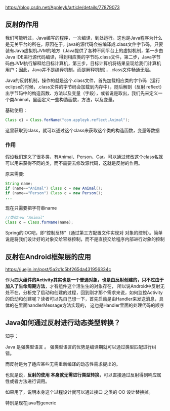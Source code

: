 https://blog.csdn.net/Appleyk/article/details/77879073

## 反射的作用

我们可能听过，Java编写的程序，一次编译，到处运行。这也是Java程序为什么是无关平台的所在，原因在于，java的源代码会被编译成.class文件字节码，只要装有Java虚拟机JVM的地方（Java提供了各种不同平台上的虚拟机制，第一步由Java IDE进行源代码编译，得到相应类的字节码.class文件，第二步，Java字节码由JVM执行解释给目标计算机，第三步，目标计算机将结果呈现给我们计算机用户；因此，Java并不是编译机制，而是解释机制），.class文件畅通无阻。

Java的反射机制，操作的就是这个.class文件，首先加载相应类的字节码（运行eclipse的时候，.class文件的字节码会加载到内存中），随后解剖（反射 reflect）出字节码中的构造函数、方法以及变量（字段），或者说是取出，我们先来定义一个类Animal，里面定义一些构造函数，方法，以及变量。



基础使用：

```java
Class c1 = Class.forName("com.appleyk.reflect.Animal");
```

这里获取到class，就可以通过这个class来获取这个类的构造函数，变量等数据



###  作用

 假设我们定义了很多类，有Animal、Person、Car。可以通过修改这个class名就可以用来获得不同的类，而不需要去修改源代码，这就是反射的作用。

原来需要:

```java
String name;
if (name=="Animal") Class c = new Animal();
if (name=="Person") Class c = new Person();
...
```

现在只需要把字符串name

```java
//类似new "Animal"
Class c = Class.forName(name);
```

 Spring的IOC吧，即“控制反转”（通过第三方配置文件实现对 对象的控制）。简单说是将我们设计好的对象交给容器控制，而不是直接交给程序内部进行对象的控制

## **反射在Android框架层的应用**

https://juejin.im/post/5a2c1c5bf265da431956334c

作为**四大组件的Activity其实也是一个普通对象，也是由反射创建的，只不过由于加入了生命周期方法**，才有组件这个活生生的对象存在， 所以说Android中反射无处不在，分析完了启动和创建的过程，回到刚才那个需求来说，如何监控Activity的启动和创建呢？读者可以先自己想一下，首先启动是由Handler来发送消息，具体的在里面handlerMessage方法实现的， 这也是Handler里面的处理代码的顺序

## Java如何通过反射进行动态类型转换？

知乎：

Java 是强类型语言 。 强类型语言的优势是编译期就可以通过类型匹配进行纠错。

而反射是为了适应某些无需重新编译的动态性需求提出的。

也就是说，**反射的使用 本身就无需进行类型转换**，可以直接通过反射得到响应属性或者方法进行调用。

如果用了，说明本身这个过程设计就可以通过接口 之类的 OO 设计替换掉。

特别是现在java有generic